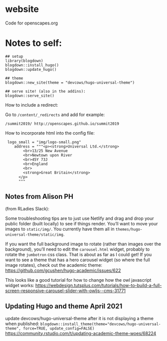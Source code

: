 # website
Code for openscapes.org 


# Notes to self:

```
## setup
library(blogdown)
blogdown::install_hugo()
blogdown::update_hugo()

## theme
blogdown::new_site(theme = "devcows/hugo-universal-theme")

## serve site! (also in the addins):
blogdown::serve_site()
```

How to include a redirect: 

Go to `/content/_redirects` and add for example: 

`/summit2019/ http://openscapes.github.io/summit2019`

How to incorporate html into the config file: 

```
 logo_small = "img/logo-small.png"
    address = """<p><strong>Universal Ltd.</strong>
        <br>13/25 New Avenue
        <br>Newtown upon River
        <br>45Y 73J
        <br>England
        <br>
        <strong>Great Britain</strong>
      </p>
      """
```      

## Notes from Alison PH

(from RLadies Slack):

Some troubleshooting tips are to just use Netlify and drag and drop your public folder (built locally) to see if things render. You’ll want to move your images to `static/img/`. You currently have them all in `themes/hugo-universal-theme/static/img`.

If you want the full background image to rotate (rather than images over the background), you’ll need to edit the `carousel.html` widget, probably to rotate the `jumbotron` css class. That is about as far as I could get!
If you want to see a theme that has a hero carousel widget (so where the full image rotates), check out the academic theme: https://github.com/gcushen/hugo-academic/issues/622

This looks like a good tutorial for how to change how the owl javascript widget works: https://webdesign.tutsplus.com/tutorials/how-to-build-a-full-screen-responsive-carousel-slider-with-owljs--cms-31771

## Updating Hugo and theme April 2021

update devcows/hugo-universal-theme after it is not displaying a theme when published:
`blogdown::install_theme(theme="devcows/hugo-universal-theme", force=TRUE, update_config=FALSE)`
<https://community.rstudio.com/t/updating-academic-theme-woes/68224>
